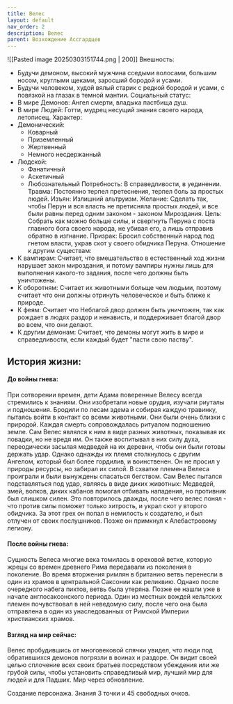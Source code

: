 ```yaml
---
title: Велес
layout: default
nav_order: 2
description: Велес
parent: Возхождение Ассгардцев
---
```


![[Pasted image 20250303151744.png | 200]]
Внешность: 
- Будучи демоном, высокий мужчина сседыми волосами, большим носом, круглыми щеками, заросший бородой и усами.
- Будучи человеком, худой вялый старик с редкой бородой и усами, с повязкой на глазах в темной мантии. 
Социальный статус: 
- В мире Демонов: Ангел смерти, владыка пастбища душ.
- В мире Людей: Готти, мудрец несущий знания своего народа, летописец.
Характер: 
- Демонический: 
	- Коварный
	- Приземленный
	- Жертвенный
	- Немного несдержанный
- Людской: 
	- Фанатичный
	- Аскетичный
	- Любознательный
Потребность: В справедливости, в уединении.
Травма: Постоянно терпел претеснения, терпел боль за простых людей. 
Изъян: Излишний альтруизм.
Желание: Сделать так, чтобы Перун и вся власть не претисняла простых людей, и все были равны перед одним законом - законом Мироздания. 
Цель: Собрать как можно больше силы, и свергнуть Перуна с поста главного бога своего народа, не убивая его, а лишь отправив обратно в изгнание. 
Призрак: Бросил собственный народ под гнетом власти, украв скот у своего обидчика Перуна. 
Отношение к другим существам:
- К вампирам: Считает, что вмешательство в естественный ход жизни нарушает закон мироздания, и потому вампиры нужны лишь для выполнения какого-то задания, после чего должны быть уничтожены. 
- К оборотням: Считает их животными больще чем людьми, поэтому считает что они должны отринуть человеческое и быть ближе к природе. 
- К феям: Считает что Неблагой двор должен быть уничтожен, так как рождает в людях раздор и ненависть, и поддерживает благой двор во всем, что они делают. 
- К другим демонам: Считает, что демоны могут жить в мире и справедливости, если каждый будет "пасти свою паству". 
## История жизни:

#### До войны гнева:
При сотворении времен, дети Адама поверенные Велесу всегда стремились к знаниям. Они изобретали новые орудия, изучали риуталы и подношения. Бродили по лесам эдема и собирая каждую травинку, пытаясь войти в контакт со всеми животными. Они были очень близки с природой. Каждая смерть сопровождалась ритуалом подношению земле. Сам Велес являлся к ним в виде разных животных, показывая их повадки, но не вредя им. Он также воспитывал в них силу духа, переодически засылая медведей на их деревни, чтобы они были готовы держать удар. Однако однажды их племя столкнулось с другим Ангелом, который был более гордилив, и воинственен. Он не просил у природы ресурсы, но забирал их силой. В схватке племена Велеса проиграли и были вынуждены спасаться бегством. Сам Велес пытался подставляться под удар, являясь в виде диких животных: Медведей, змей, волков, диких кабанов помогая отбивать нападения, но противник был слишком силен. Это повторилось дважды, после чего велес понял - что против силы поможет только хитрость, и украл скот у второго обидчика. За этот грех он попал в немилость к создателю, и был отлучен от своих послушников. Позже он примкнул к Алебастровому легиону.
#### После войны гнева:
Сущность Велеса многие века томилась в ореховой ветке, которую жрецы со времен древнего Рима передавали из поколения в поколение. Во время вторжения римлян в британию ветвь перенесли в один из храмов в центральной Саксонии как реликвию. Однако после очередного набега пиктов, ветвь была утеряна. Позже ее нашли уже в начале англосаксонского периода. Один из местных вождей кельтских племен почувствовал в ней неведомую силу, после чего она была отправлена в один из унаследованных от Римской Империи христианских храмов. 

#### Взгляд на мир сейчас:
Велес пробудившись от многовековой спячки увидел, что люди под обратившихся демонов погрязли в воинах и раздоре. Он видит своей целью сплочение всех своих братьев посредством убеждения или же грубой силы, чтобы установить справедливый мир, лучший мир для людей и для Падших. Мир через обновление. 

Создание персонажа.
Знания 3 точки и 45 свободных очков.
